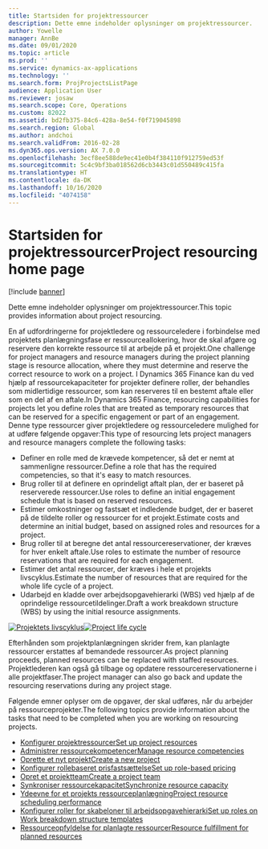 ```yaml
---
title: Startsiden for projektressourcer
description: Dette emne indeholder oplysninger om projektressourcer.
author: Yowelle
manager: AnnBe
ms.date: 09/01/2020
ms.topic: article
ms.prod: ''
ms.service: dynamics-ax-applications
ms.technology: ''
ms.search.form: ProjProjectsListPage
audience: Application User
ms.reviewer: josaw
ms.search.scope: Core, Operations
ms.custom: 82022
ms.assetid: bd2fb375-84c6-428a-8e54-f0f719045898
ms.search.region: Global
ms.author: andchoi
ms.search.validFrom: 2016-02-28
ms.dyn365.ops.version: AX 7.0.0
ms.openlocfilehash: 3ecf8ee588de9ec41e0b4f384110f912759ed53f
ms.sourcegitcommit: 5c4c9bf3ba018562d6cb3443c01d550489c415fa
ms.translationtype: HT
ms.contentlocale: da-DK
ms.lasthandoff: 10/16/2020
ms.locfileid: "4074158"
---
```

# <a name="project-resourcing-home-page"></a><span data-ttu-id="04ad8-103">Startsiden for projektressourcer</span><span class="sxs-lookup"><span data-stu-id="04ad8-103">Project resourcing home page</span></span>

[!include [banner](../includes/banner.md)]

<span data-ttu-id="04ad8-104">Dette emne indeholder oplysninger om projektressourcer.</span><span class="sxs-lookup"><span data-stu-id="04ad8-104">This topic provides information about project resourcing.</span></span>

<span data-ttu-id="04ad8-105">En af udfordringerne for projektledere og ressourceledere i forbindelse med projektets planlægningsfase er ressourceallokering, hvor de skal afgøre og reservere den korrekte ressource til at arbejde på et projekt.</span><span class="sxs-lookup"><span data-stu-id="04ad8-105">One challenge for project managers and resource managers during the project planning stage is resource allocation, where they must determine and reserve the correct resource to work on a project.</span></span> <span data-ttu-id="04ad8-106">I Dynamics 365 Finance kan du ved hjælp af ressourcekapaciteter for projekter definere roller, der behandles som midlertidige ressourcer, som kan reserveres til en bestemt aftale eller som en del af en aftale.</span><span class="sxs-lookup"><span data-stu-id="04ad8-106">In Dynamics 365 Finance, resourcing capabilities for projects let you define roles that are treated as temporary resources that can be reserved for a specific engagement or part of an engagement.</span></span> <span data-ttu-id="04ad8-107">Denne type ressourcer giver projektledere og ressourceledere mulighed for at udføre følgende opgaver:</span><span class="sxs-lookup"><span data-stu-id="04ad8-107">This type of resourcing lets project managers and resource managers complete the following tasks:</span></span>

- <span data-ttu-id="04ad8-108">Definer en rolle med de krævede kompetencer, så det er nemt at sammenligne ressourcer.</span><span class="sxs-lookup"><span data-stu-id="04ad8-108">Define a role that has the required competencies, so that it's easy to match resources.</span></span>
- <span data-ttu-id="04ad8-109">Brug roller til at definere en oprindeligt aftalt plan, der er baseret på reserverede ressourcer.</span><span class="sxs-lookup"><span data-stu-id="04ad8-109">Use roles to define an initial engagement schedule that is based on reserved resources.</span></span>
- <span data-ttu-id="04ad8-110">Estimer omkostninger og fastsæt et indledende budget, der er baseret på de tildelte roller og ressourcer for et projekt.</span><span class="sxs-lookup"><span data-stu-id="04ad8-110">Estimate costs and determine an initial budget, based on assigned roles and resources for a project.</span></span>
- <span data-ttu-id="04ad8-111">Brug roller til at beregne det antal ressourcereservationer, der kræves for hver enkelt aftale.</span><span class="sxs-lookup"><span data-stu-id="04ad8-111">Use roles to estimate the number of resource reservations that are required for each engagement.</span></span>
- <span data-ttu-id="04ad8-112">Estimer det antal ressourcer, der kræves i hele et projekts livscyklus.</span><span class="sxs-lookup"><span data-stu-id="04ad8-112">Estimate the number of resources that are required for the whole life cycle of a project.</span></span>
- <span data-ttu-id="04ad8-113">Udarbejd en kladde over arbejdsopgavehierarki (WBS) ved hjælp af de oprindelige ressourcetildelinger.</span><span class="sxs-lookup"><span data-stu-id="04ad8-113">Draft a work breakdown structure (WBS) by using the initial resource assignments.</span></span>

<span data-ttu-id="04ad8-114">[![Projektets livscyklus](./media/projectresourcing02-1024x812.jpg)](./media/projectresourcing02.jpg)</span><span class="sxs-lookup"><span data-stu-id="04ad8-114">[![Project life cycle](./media/projectresourcing02-1024x812.jpg)](./media/projectresourcing02.jpg)</span></span>

<span data-ttu-id="04ad8-115">Efterhånden som projektplanlægningen skrider frem, kan planlagte ressourcer erstattes af bemandede ressourcer.</span><span class="sxs-lookup"><span data-stu-id="04ad8-115">As project planning proceeds, planned resources can be replaced with staffed resources.</span></span> <span data-ttu-id="04ad8-116">Projektlederen kan også gå tilbage og opdatere ressourcereservationerne i alle projektfaser.</span><span class="sxs-lookup"><span data-stu-id="04ad8-116">The project manager can also go back and update the resourcing reservations during any project stage.</span></span>

<span data-ttu-id="04ad8-117">Følgende emner oplyser om de opgaver, der skal udføres, når du arbejder på ressourceprojekter.</span><span class="sxs-lookup"><span data-stu-id="04ad8-117">The following topics provide information about the tasks that need to be completed when you are working on resourcing projects.</span></span>

- [<span data-ttu-id="04ad8-118">Konfigurer projektressourcer</span><span class="sxs-lookup"><span data-stu-id="04ad8-118">Set up project resources</span></span>](set-up-project-resources.md)
- [<span data-ttu-id="04ad8-119">Administrer ressourcekompetencer</span><span class="sxs-lookup"><span data-stu-id="04ad8-119">Manage resource competencies</span></span>](manage-resource-competencies.md)
- [<span data-ttu-id="04ad8-120">Oprette et nyt projekt</span><span class="sxs-lookup"><span data-stu-id="04ad8-120">Create a new project</span></span>](create-new-project.md)
- [<span data-ttu-id="04ad8-121">Konfigurer rollebaseret prisfastsættelse</span><span class="sxs-lookup"><span data-stu-id="04ad8-121">Set up role-based pricing</span></span>](set-up-role-based-pricing.md)
- [<span data-ttu-id="04ad8-122">Opret et projektteam</span><span class="sxs-lookup"><span data-stu-id="04ad8-122">Create a project team</span></span>](create-project-team.md)
- [<span data-ttu-id="04ad8-123">Synkroniser ressourcekapacitet</span><span class="sxs-lookup"><span data-stu-id="04ad8-123">Synchronize resource capacity</span></span>](synchronize-resource-capacity.md)
- [<span data-ttu-id="04ad8-124">Ydeevne for et projekts ressourceplanlægning</span><span class="sxs-lookup"><span data-stu-id="04ad8-124">Project resource scheduling performance</span></span>](project-scheduling-performance.md)
- [<span data-ttu-id="04ad8-125">Konfigurer roller for skabeloner til arbejdsopgavehierarki</span><span class="sxs-lookup"><span data-stu-id="04ad8-125">Set up roles on Work breakdown structure templates</span></span>](set-up-roles-wbs-template.md)
- [<span data-ttu-id="04ad8-126">Ressourceopfyldelse for planlagte ressourcer</span><span class="sxs-lookup"><span data-stu-id="04ad8-126">Resource fulfillment for planned resources</span></span>](resource-fulfillment-planned-resources.md)
